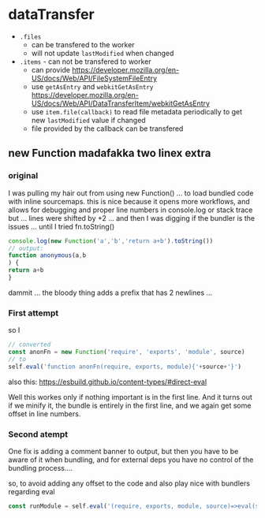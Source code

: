 # dataTransfer

- `.files` 
  - can be transfered to the worker
  - will not update `lastModified` when changed
- `.items` - can not be transfered to worker
  - can provide https://developer.mozilla.org/en-US/docs/Web/API/FileSystemFileEntry
  - use `getAsEntry` and `webkitGetAsEntry` https://developer.mozilla.org/en-US/docs/Web/API/DataTransferItem/webkitGetAsEntry
  - use `item.file(callback)` to read file metadata periodically to get new `lastModified` value if changed
  - file provided by the callback can be transfered

## new Function madafakka two linex extra

### original
I was pulling my hair out from using new Function() ... to load bundled code with inline sourcemaps.
this is nice because it opens more workflows, and allows for debugging and proper line numbers in console.log or stack trace
but ... lines were shifted by +2 ... and then I was digging if the bundler is the issues ... until I tried fn.toString()
```js
console.log(new Function('a','b','return a+b').toString())
// output:
function anonymous(a,b
) {
return a+b
}
```
dammit ... the bloody thing adds a prefix that has 2 newlines ... 

### First attempt
so I 
```js
// converted
const anonFn = new Function('require', 'exports', 'module', source)
// to
self.eval('function anonFn(require, exports, module){'+source+'}')
```
also this:  https://esbuild.github.io/content-types/#direct-eval

Well this workes only if nothing important is in the first line. And it turns out if we minify it, the bundle is entirely in the first line, and we again get some offset in line numbers.

### Second atempt
One fix is adding a comment banner to output, but then you have to be aware of it when bundling, and for external deps you have no control of the bundling process....

so, to avoid adding any offset to the code and also play nice with bundlers regarding eval 
```js
const runModule = self.eval('(require, exports, module, source)=>eval(source)')
```
